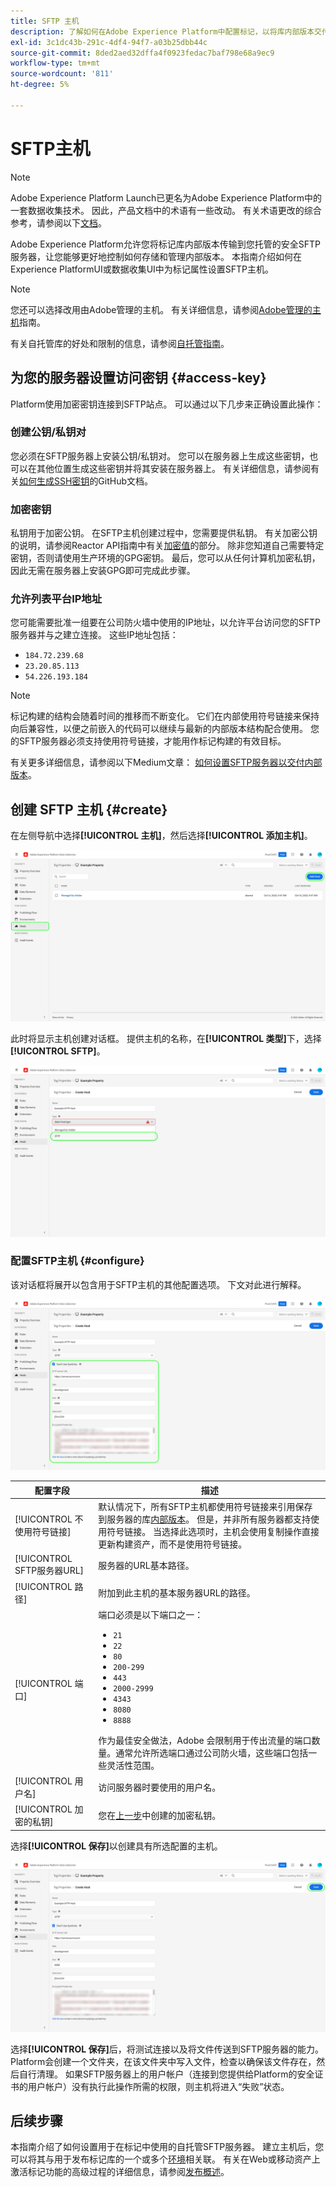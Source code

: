 ```yaml
---
title: SFTP 主机
description: 了解如何在Adobe Experience Platform中配置标记，以将库内部版本交付到安全的自托管SFTP服务器。
exl-id: 3c1dc43b-291c-4df4-94f7-a03b25dbb44c
source-git-commit: 8ded2aed32dffa4f0923fedac7baf798e68a9ec9
workflow-type: tm+mt
source-wordcount: '811'
ht-degree: 5%

---
```


# SFTP主机

>[!NOTE]
>
>Adobe Experience Platform Launch已更名为Adobe Experience Platform中的一套数据收集技术。 因此，产品文档中的术语有一些改动。 有关术语更改的综合参考，请参阅以下[文档](../../../term-updates.md)。

Adobe Experience Platform允许您将标记库内部版本传输到您托管的安全SFTP服务器，让您能够更好地控制如何存储和管理内部版本。 本指南介绍如何在Experience PlatformUI或数据收集UI中为标记属性设置SFTP主机。

>[!NOTE]
>
>您还可以选择改用由Adobe管理的主机。 有关详细信息，请参阅[Adobe管理的主机](./managed-by-adobe-host.md)指南。
>
>有关自托管库的好处和限制的信息，请参阅[自托管指南](./self-hosting-libraries.md)。

## 为您的服务器设置访问密钥 {#access-key}

Platform使用加密密钥连接到SFTP站点。 可以通过以下几步来正确设置此操作：

### 创建公钥/私钥对

您必须在SFTP服务器上安装公钥/私钥对。 您可以在服务器上生成这些密钥，也可以在其他位置生成这些密钥并将其安装在服务器上。 有关详细信息，请参阅有关[如何生成SSH密钥](https://help.github.com/cn/github/authenticating-to-github/generating-a-new-ssh-key-and-adding-it-to-the-ssh-agent#generating-a-new-ssh-key)的GitHub文档。

### 加密密钥

私钥用于加密公钥。 在SFTP主机创建过程中，您需要提供私钥。 有关加密公钥的说明，请参阅Reactor API指南中有关[加密值](../../../api/guides/encrypting-values.md)的部分。 除非您知道自己需要特定密钥，否则请使用生产环境的GPG密钥。 最后，您可以从任何计算机加密私钥，因此无需在服务器上安装GPG即可完成此步骤。

### 允许列表平台IP地址

您可能需要批准一组要在公司防火墙中使用的IP地址，以允许平台访问您的SFTP服务器并与之建立连接。 这些IP地址包括：

* `184.72.239.68`
* `23.20.85.113`
* `54.226.193.184`

>[!NOTE]
>
>标记构建的结构会随着时间的推移而不断变化。 它们在内部使用符号链接来保持向后兼容性，以便之前嵌入的代码可以继续与最新的内部版本结构配合使用。 您的SFTP服务器必须支持使用符号链接，才能用作标记构建的有效目标。

有关更多详细信息，请参阅以下Medium文章： [如何设置SFTP服务器以交付内部版本](https://medium.com/launch-by-adobe/configuring-an-sftp-server-for-use-with-adobe-launch-bc626027e5a6)。

## 创建 SFTP 主机 {#create}

在左侧导航中选择&#x200B;**[!UICONTROL 主机]**，然后选择&#x200B;**[!UICONTROL 添加主机]**。

![显示在UI中选择的“添加主机”按钮的图像](../../../images/ui/publishing/sftp-hosts/add-host-button.png)

此时将显示主机创建对话框。 提供主机的名称，在&#x200B;**[!UICONTROL 类型]**&#x200B;下，选择&#x200B;**[!UICONTROL SFTP]**。

![显示正在选择SFTP托管选项的图像](../../../images/ui/publishing/sftp-hosts/select-sftp.png)

### 配置SFTP主机 {#configure}

该对话框将展开以包含用于SFTP主机的其他配置选项。 下文对此进行解释。

![显示SFTP主机连接所需详细信息的图像](../../../images/ui/publishing/sftp-hosts/host-details.png)

| 配置字段 | 描述 |
| --- | --- |
| [!UICONTROL 不使用符号链接] | 默认情况下，所有SFTP主机都使用符号链接来引用保存到服务器的库[内部版本](../builds.md)。 但是，并非所有服务器都支持使用符号链接。 当选择此选项时，主机会使用复制操作直接更新构建资产，而不是使用符号链接。 |
| [!UICONTROL SFTP服务器URL] | 服务器的URL基本路径。 |
| [!UICONTROL 路径] | 附加到此主机的基本服务器URL的路径。 |
| [!UICONTROL 端口] | 端口必须是以下端口之一：<ul><li>`21`</li><li>`22`</li><li>`80`</li><li>`200-299`</li><li>`443`</li><li>`2000-2999`</li><li>`4343`</li><li>`8080`</li><li>`8888`</li></ul>作为最佳安全做法，Adobe 会限制用于传出流量的端口数量。通常允许所选端口通过公司防火墙，这些端口包括一些灵活性范围。 |
| [!UICONTROL 用户名] | 访问服务器时要使用的用户名。 |
| [!UICONTROL 加密的私钥] | 您在[上一步](#access-key)中创建的加密私钥。 |

选择&#x200B;**[!UICONTROL 保存]**&#x200B;以创建具有所选配置的主机。

![显示正在保存的SFTP主机的图像](../../../images/ui/publishing/sftp-hosts/save-host.png)

选择&#x200B;**[!UICONTROL 保存]**&#x200B;后，将测试连接以及将文件传送到SFTP服务器的能力。 Platform会创建一个文件夹，在该文件夹中写入文件，检查以确保该文件存在，然后自行清理。 如果SFTP服务器上的用户帐户（连接到您提供给Platform的安全证书的用户帐户）没有执行此操作所需的权限，则主机将进入“失败”状态。

## 后续步骤

本指南介绍了如何设置用于在标记中使用的自托管SFTP服务器。 建立主机后，您可以将其与用于发布标记库的一个或多个[环境](../environments.md)相关联。 有关在Web或移动资产上激活标记功能的高级过程的详细信息，请参阅[发布概述](../overview.md)。
